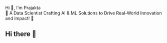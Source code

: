 Hi 👋, I'm Prajakta  
🧠 A Data Scientist Crafting AI & ML Solutions to Drive Real-World Innovation and Impact! 🤖

## Hi there 👋

<!--
**PrajaktaJoshi06/PrajaktaJoshi06** is a ✨ _special_ ✨ repository because its `README.md` (this file) appears on your GitHub profile.

Here are some ideas to get you started:

- 🔭 I’m currently working on ...
- 🌱 I’m currently learning ...
- 👯 I’m looking to collaborate on ...
- 🤔 I’m looking for help with ...
- 💬 Ask me about ...
- 📫 How to reach me: ...
- 😄 Pronouns: ...
- ⚡ Fun fact: ...
-->
